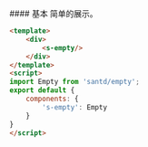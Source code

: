 <text lang="cn">
#### 基本
简单的展示。
</text>

```html
<template>
    <div>
        <s-empty/>
    </div>
</template>
<script>
import Empty from 'santd/empty';
export default {
    components: {
        's-empty': Empty
    }
}
</script>
```
